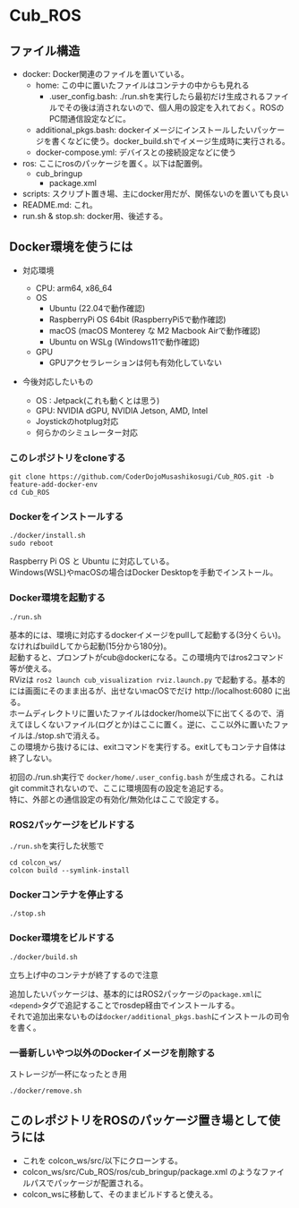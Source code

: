 # Cub_ROS

## ファイル構造
- docker: Docker関連のファイルを置いている。
  - home: この中に置いたファイルはコンテナの中からも見れる
    - .user_config.bash: ./run.shを実行したら最初だけ生成されるファイルでその後は消されないので、個人用の設定を入れておく。ROSのPC間通信設定などに。
  - additional_pkgs.bash: dockerイメージにインストールしたいパッケージを書くなどに使う。docker_build.shでイメージ生成時に実行される。
  - docker-compose.yml: デバイスとの接続設定などに使う
- ros: ここにrosのパッケージを置く。以下は配置例。
  - cub_bringup
    - package.xml
- scripts: スクリプト置き場、主にdocker用だが、関係ないのを置いても良い
- README.md: これ。
- run.sh & stop.sh: docker用、後述する。

## Docker環境を使うには
- 対応環境
  - CPU: arm64, x86_64
  - OS
    - Ubuntu (22.04で動作確認)
    - RaspberryPi OS 64bit (RaspberryPi5で動作確認)
    - macOS (macOS Monterey な M2 Macbook Airで動作確認)
    - Ubuntu on WSLg (Windows11で動作確認)
  - GPU
    - GPUアクセラレーションは何も有効化していない

- 今後対応したいもの
  - OS : Jetpack(これも動くとは思う)
  - GPU: NVIDIA dGPU, NVIDIA Jetson, AMD, Intel
  - Joystickのhotplug対応
  - 何らかのシミュレーター対応

### このレポジトリをcloneする
```
git clone https://github.com/CoderDojoMusashikosugi/Cub_ROS.git -b feature-add-docker-env
cd Cub_ROS
```

### Dockerをインストールする
```
./docker/install.sh
sudo reboot
```

Raspberry Pi OS と Ubuntu に対応している。  
Windows(WSL)やmacOSの場合はDocker Desktopを手動でインストール。

### Docker環境を起動する
```
./run.sh
```

基本的には、環境に対応するdockerイメージをpullして起動する(3分くらい)。なければbuildしてから起動(15分から180分)。  
起動すると、プロンプトがcub@dockerになる。この環境内ではros2コマンド等が使える。  
RVizは `ros2 launch cub_visualization rviz.launch.py` で起動する。基本的には画面にそのまま出るが、出せないmacOSでだけ http://localhost:6080 に出る。  
ホームディレクトリに置いたファイルはdocker/home以下に出てくるので、消えてほしくないファイル(ログとか)はここに置く。逆に、ここ以外に置いたファイルは./stop.shで消える。  
この環境から抜けるには、exitコマンドを実行する。exitしてもコンテナ自体は終了しない。

初回の./run.sh実行で `docker/home/.user_config.bash` が生成される。これはgit commitされないので、ここに環境固有の設定を追記する。  
特に、外部との通信設定の有効化/無効化はここで設定する。

### ROS2パッケージをビルドする
`./run.sh`を実行した状態で

```
cd colcon_ws/
colcon build --symlink-install
```

### Dockerコンテナを停止する
```
./stop.sh
```

### Docker環境をビルドする
```
./docker/build.sh
```

立ち上げ中のコンテナが終了するので注意

追加したいパッケージは、基本的にはROS2パッケージの`package.xml`に`<depend>`タグで追記することでrosdep経由でインストールする。  
それで追加出来ないものは`docker/additional_pkgs.bash`にインストールの司令を書く。

### 一番新しいやつ以外のDockerイメージを削除する
ストレージが一杯になったとき用
```
./docker/remove.sh
```

## このレポジトリをROSのパッケージ置き場として使うには
- これを colcon_ws/src/以下にクローンする。
- colcon_ws/src/Cub_ROS/ros/cub_bringup/package.xml のようなファイルパスでパッケージが配置される。
- colcon_wsに移動して、そのままビルドすると使える。
